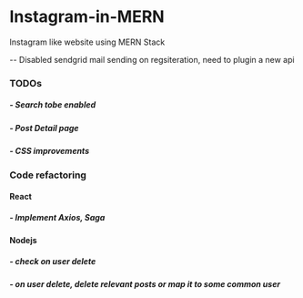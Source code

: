 # Instagram-in-MERN
Instagram like website using MERN Stack


-- Disabled sendgrid mail sending on regsiteration, need to plugin a new api
### TODOs
##### - Search tobe enabled
##### - Post Detail page
##### - CSS improvements
###  Code refactoring
#### React
##### - Implement Axios, Saga

#### Nodejs
##### - check on user delete
##### - on user delete, delete relevant posts or map it to some common user

